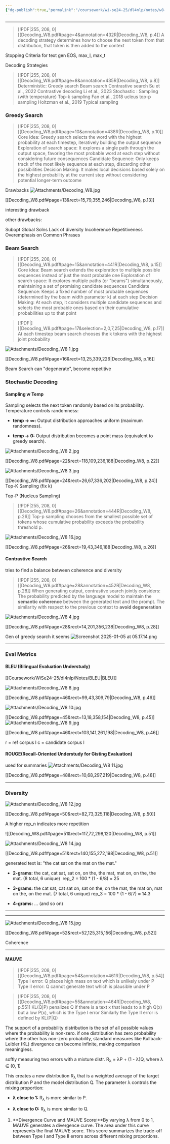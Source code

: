 ```yaml
---
{"dg-publish":true,"permalink":"/coursework/wi-se24-25/dl4nlp/notes/w8-decoding/","noteIcon":""}
---
```


---
> [!PDF|255, 208, 0] [[Decoding_W8.pdf#page=4&annotation=432R|Decoding_W8, p.4]]
> A decoding strategy determines how to choose the next token from that distribution, that token is then added to the context


Stopping Criteria for text gen
EOS, max_l, max_t


Decoding Strategies
> [!PDF|255, 208, 0] [[Decoding_W8.pdf#page=8&annotation=435R|Decoding_W8, p.8]]
> Deterministic: 
>  Greedy search 
> Beam search
>  Contrastive search Su et al., 2022
>   Contrastive decoding Li et al., 2023
>    Stochastic : 
>    Sampling (with temperature) 
>    Top-k sampling Fan et al., 2018
>     ucleus top-p sampling Holtzman et al., 2019 
>     Typical sampling 


### Greedy Search

> [!PDF|255, 208, 0] [[Decoding_W8.pdf#page=10&annotation=438R|Decoding_W8, p.10]]
> Core idea: Greedy search selects the word with the highest probability at each timestep, iteratively building the output sequence Exploration of search space: It explores a single path through the output space, favoring the most probable word at each step without considering future consequences Candidate Sequence: Only keeps track of the most likely sequence at each step, discarding other possibilities Decision Making: It makes local decisions based solely on the highest probability at the current step without considering potential longer-term outcome


Drawbacks 
![Attachments/Decoding_W8.jpg](/img/user/Attachments/Decoding_W8.jpg)

[[Decoding_W8.pdf#page=13&rect=15,79,355,246|Decoding_W8, p.13]]

interesting drawback

other drawbacks: 

Subopt Global Solns
Lack of diversity
Incoherence
Repetitiveness
Overemphasis on Common Phrases


### Beam Search

> [!PDF|255, 208, 0] [[Decoding_W8.pdf#page=15&annotation=441R|Decoding_W8, p.15]]
> Core idea: Beam search extends the exploration to multiple possible sequences instead of just the most probable one 
> Exploration of search space: It explores multiple paths (or "beams") simultaneously, maintaining a set of promising candidate sequences 
> Candidate Sequence: Keeps a fixed number of most probable sequences (determined by the beam width parameter k) at each step 
> Decision Making: At each step, it considers multiple candidate sequences and selects the most probable ones based on their cumulative probabilities up to that point


> [!PDF|] [[Decoding_W8.pdf#page=17&selection=2,0,7,25|Decoding_W8, p.17]]
> At each timestep beam search chooses the k tokens with the highest joint probability

![Attachments/Decoding_W8 1.jpg](/img/user/Attachments/Decoding_W8%201.jpg)

[[Decoding_W8.pdf#page=16&rect=13,25,339,226|Decoding_W8, p.16]]

Beam Search can "degenerate", become repetitive

### Stochastic Decoding


#### Sampling w Temp

Sampling selects the next token randomly based on its probability. Temperature controls randomness:

- **temp → ∞:** Output distribution approaches uniform (maximum randomness).
    
- **temp → 0:** Output distribution becomes a point mass (equivalent to greedy search).

![Attachments/Decoding_W8 2.jpg](/img/user/Attachments/Decoding_W8%202.jpg)

[[Decoding_W8.pdf#page=22&rect=118,109,236,188|Decoding_W8, p.22]]


![Attachments/Decoding_W8 3.jpg](/img/user/Attachments/Decoding_W8%203.jpg)

[[Decoding_W8.pdf#page=24&rect=26,67,336,202|Decoding_W8, p.24]]
Top-K Sampling (fix k)


Top-P (Nucleus Sampling)

> [!PDF|255, 208, 0] [[Decoding_W8.pdf#page=26&annotation=444R|Decoding_W8, p.26]]
> Top-p sampling chooses from the smallest possible set of tokens whose cumulative probability exceeds the probability threshold p. 

![Attachments/Decoding_W8 16.jpg](/img/user/Attachments/Decoding_W8%2016.jpg)

[[Decoding_W8.pdf#page=26&rect=19,43,346,188|Decoding_W8, p.26]]



#### Contrastive Search

tries to find a balance between coherence and diversity

> [!PDF|255, 208, 0] [[Decoding_W8.pdf#page=28&annotation=452R|Decoding_W8, p.28]]
> When generating output, contrastive search jointly considers: The probability predicted by the language model to maintain the **semantic coherence** between the generated text and the prompt. The similarity with respect to the previous context to **avoid degeneration**


![Attachments/Decoding_W8 4.jpg](/img/user/Attachments/Decoding_W8%204.jpg)

[[Decoding_W8.pdf#page=28&rect=14,201,356,238|Decoding_W8, p.28]]

Gen of greedy search it seems
![Screenshot 2025-01-05 at 05.17.14.png](/img/user/Attachments/Screenshot%202025-01-05%20at%2005.17.14.png)



---
### Eval Metrics


#### BLEU (Bilingual Evaluation Understudy)

[[Coursework/WiSe24-25/dl4nlp/Notes/BLEU\|BLEU]]

![Attachments/Decoding_W8 8.jpg](/img/user/Attachments/Decoding_W8%208.jpg)

[[Decoding_W8.pdf#page=46&rect=99,43,309,79|Decoding_W8, p.46]]


![Attachments/Decoding_W8 10.jpg](/img/user/Attachments/Decoding_W8%2010.jpg)

[[Decoding_W8.pdf#page=45&rect=13,18,358,154|Decoding_W8, p.45]]
![Attachments/Decoding_W8 9.jpg](/img/user/Attachments/Decoding_W8%209.jpg)

[[Decoding_W8.pdf#page=46&rect=103,141,261,198|Decoding_W8, p.46]]

r = ref corpus l c = candidate corpus l

#### ROUGE(Recall-Oriented Understudy for Gisting Evaluation)


used for summaries ![Attachments/Decoding_W8 11.jpg](/img/user/Attachments/Decoding_W8%2011.jpg)

[[Decoding_W8.pdf#page=48&rect=10,68,297,219|Decoding_W8, p.48]]

---

### Diversity

![Attachments/Decoding_W8 12.jpg](/img/user/Attachments/Decoding_W8%2012.jpg)

[[Decoding_W8.pdf#page=50&rect=82,73,325,118|Decoding_W8, p.50]]

A higher rep_n indicates more repetition


![[Decoding_W8.pdf#page=51&rect=117,72,298,120|Decoding_W8, p.51]]

![Attachments/Decoding_W8 14.jpg](/img/user/Attachments/Decoding_W8%2014.jpg)

[[Decoding_W8.pdf#page=51&rect=140,155,272,198|Decoding_W8, p.51]]


generated text is: "the cat sat on the mat on the mat."

- **2-grams:** the cat, cat sat, sat on, on the, the mat, mat on, on the, the mat. (8 total, 6 unique)  rep_2 = 100 * (1 - 6/8) = 25
    
- **3-grams:** the cat sat, cat sat on, sat on the, on the mat, the mat on, mat on the, on the mat. (7 total, 6 unique) rep_3 = 100 * (1 - 6/7) ≈ 14.3
    
- **4-grams:** ... (and so on)

---

---
![Attachments/Decoding_W8 15.jpg](/img/user/Attachments/Decoding_W8%2015.jpg)

[[Decoding_W8.pdf#page=52&rect=52,125,315,156|Decoding_W8, p.52]]

Coherence

---
#### MAUVE



> [!PDF|255, 208, 0] [[Decoding_W8.pdf#page=54&annotation=461R|Decoding_W8, p.54]]
> Type I error: Q places high mass on text which is unlikely under P Type II error: Q cannot generate text which is plausible under P


> [!PDF|255, 208, 0] [[Decoding_W8.pdf#page=55&annotation=464R|Decoding_W8, p.55]]
> KL(Q|P)  penalizes  Q  if there is a text  x  that leads to a high Q(x)  but a low  P(x), which is the Type I error Similarly the Type II error is defined by  KL(P|Q)


The support of a probability distribution is the set of all possible values where the probability is non-zero.
	if one distribution has zero probability where the other has non-zero probability, standard measures like Kullback-Leibler (KL) divergence can become infinite, making comparison meaningless.

softly measuring two errors with a mixture distr. 
R<sub>λ</sub> = λP + (1 - λ)Q,   where λ ∈ (0, 1)

This creates a new distribution R<sub>λ</sub> that is a weighted average of the target distribution P and the model distribution Q. The parameter λ controls the mixing proportion:

- **λ close to 1:** R<sub>λ</sub> is more similar to P.
    
- **λ close to 0:** R<sub>λ</sub> is more similar to Q.

1. **Divergence Curve and MAUVE Score:**By varying λ from 0 to 1, MAUVE generates a divergence curve. The area under this curve represents the final MAUVE score. This score summarizes the trade-off between Type I and Type II errors across different mixing proportions.

